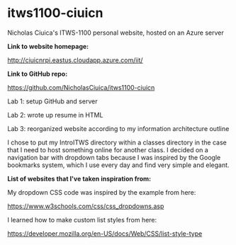 # itws1100-ciuicn

Nicholas Ciuica's ITWS-1100 personal website, hosted on an Azure server

**Link to website homepage:**

http://ciuicnrpi.eastus.cloudapp.azure.com/iit/

**Link to GitHub repo:**

https://github.com/NicholasCiuica/itws1100-ciuicn

Lab 1: setup GitHub and server

Lab 2: wrote up resume in HTML

Lab 3: reorganized website according to my information architecture outline

I chose to put my IntroITWS directory within a classes directory in the case that
I need to host something online for another class.
I decided on a navigation bar with dropdown tabs because I was inspired by the
Google bookmarks system, which I use every day and find very simple and elegant.


**List of websites that I've taken inspiration from:**

My dropdown CSS code was inspired by the example from here:

https://www.w3schools.com/css/css_dropdowns.asp

I learned how to make custom list styles from here:

https://developer.mozilla.org/en-US/docs/Web/CSS/list-style-type